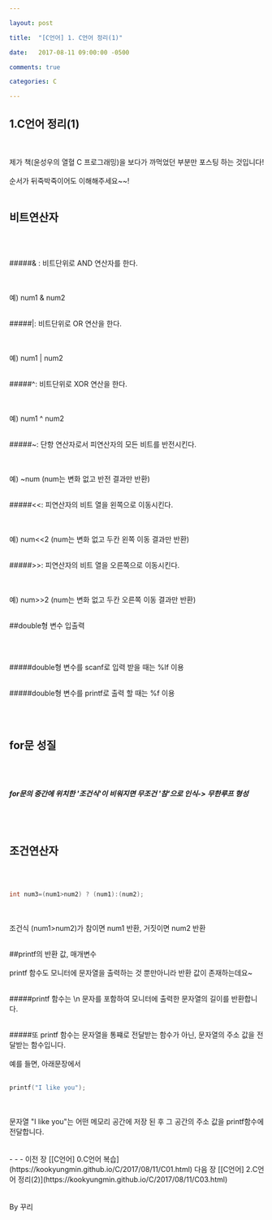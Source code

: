 ```yaml
---

layout: post

title:  "[C언어] 1. C언어 정리(1)"

date:   2017-08-11 09:00:00 -0500

comments: true

categories: C

---
```


## 1.C언어 정리(1)

<br>
<br>
제가 책(윤성우의 열혈 C 프로그래밍)을 보다가 까먹었던 부분만 포스팅 하는 것입니다!
<br>
<br>
순서가 뒤죽박죽이어도 이해해주세요~~!
<br>
<br>

## 비트연산자

<br>
<br>

#####& : 비트단위로 AND 연산자를 한다.

<br>
<br>
예) num1 & num2
<br>
<br>

#####|: 비트단위로 OR 연산을 한다.

<br>
<br>
예) num1 | num2
<br>
<br>

#####^: 비트단위로 XOR 연산을 한다.

<br>
<br>
예) num1 ^ num2
<br>
<br>

#####~: 단항 연산자로서 피연산자의 모든 비트를 반전시킨다.

<br>
<br>
예) ~num (num는 변화 없고 반전 결과만 반환)
<br>
<br>

#####<<: 피연산자의 비트 열을 왼쪽으로 이동시킨다.

<br>
<br>
예) num<<2 (num는 변화 없고 두칸 왼쪽 이동 결과만 반환)
<br>
<br>

#####>>: 피연산자의 비트 열을 오른쪽으로 이동시킨다.

<br>
<br>
예) num>>2 (num는 변화 없고 두칸 오른쪽 이동 결과만 반환)
<br>
<br>

##double형 변수 입출력

<br>
<br>

#####double형 변수를 scanf로 입력 받을 때는 %lf 이용
<br>
<br>

#####double형 변수를 printf로 출력 할 때는 %f 이용

<br>
<br>

## for문 성질
<br>
<br>

##### for문의 중간에 위치한 '조건식'이 비워지면 무조건 '참'으로 인식-> 무한루프 형성

<br>
<br>

## 조건연산자
<br>
<br>

``` C++
int num3=(num1>num2) ? (num1):(num2);
```

<br>
<br>
조건식 (num1>num2)가 참이면 num1 반환, 거짓이면 num2 반환
<br>
<br>

##printf의 반환 값, 매개변수
<br>
<br>
printf 함수도 모니터에 문자열을 출력하는 것 뿐만아니라 반환 값이 존재하는데요~
<br>
<br>

#####printf 함수는 \n 문자를 포함하여 모니터에 출력한 문자열의 길이를 반환합니다.
<br>
<br>

#####또 printf 함수는 문자열을 통쨰로 전달받는 함수가 아닌, 문자열의 주소 값을 전달받는 함수입니다.
<br>
<br>
예를 들면, 아래문장에서
<br>
<br>

``` C++
printf("I like you");
```

<br>
<br>
문자열 "I like you"는 어떤 메모리 공간에 저장 된 후 그 공간의 주소 값을 printf함수에 전달합니다.

<br>
<br>
<br>
- - -
이전 장 [[C언어] 0.C언어 복습](https://kookyungmin.github.io/C/2017/08/11/C01.html)
다음 장 [[C언어] 2.C언어 정리(2)](https://kookyungmin.github.io/C/2017/08/11/C03.html)
<br>
<br>
<br>
By 꾸리
